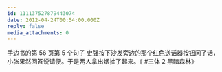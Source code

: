 ```yaml
---
id: 111137527879443074
date: 2012-04-24T00:54:00.000Z
reply: false
media_attachments: 0
---
```


手边书的第 56 页第 5 个句子 史强按下沙发旁边的那个红色送话器按钮问了话，小张果然回答说请便。于是两人拿出烟抽了起来。《 #三体 2 黑暗森林》​​​​

